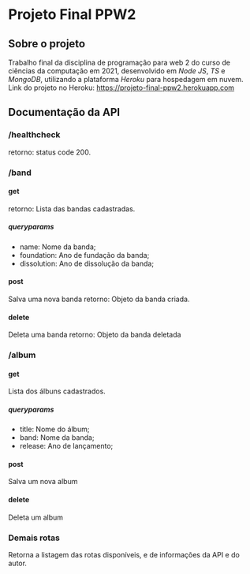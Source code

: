 # Projeto Final PPW2

## Sobre o projeto

Trabalho final da disciplina de programação para web 2 do curso de ciências da computação em 2021, desenvolvido em _Node JS_, _TS_ e _MongoDB_, utilizando a plataforma _Heroku_ para hospedagem em nuvem.
Link do projeto no Heroku: https://projeto-final-ppw2.herokuapp.com

## Documentação da API

### /healthcheck

retorno: status code 200.

### /band

#### get

retorno: Lista das bandas cadastradas.

##### queryparams

-   name: Nome da banda;
-   foundation: Ano de fundação da banda;
-   dissolution: Ano de dissolução da banda;

#### post

Salva uma nova banda
retorno: Objeto da banda criada.

#### delete

Deleta uma banda
retorno: Objeto da banda deletada

### /album

#### get

Lista dos álbuns cadastrados.

##### queryparams

-   title: Nome do álbum;
-   band: Nome da banda;
-   release: Ano de lançamento;

#### post

Salva um nova album

#### delete

Deleta um album

### Demais rotas

Retorna a listagem das rotas disponíveis, e de informações da API e do autor.

